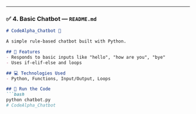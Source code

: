 
---

### ✅ 4. **Basic Chatbot — `README.md`**
```markdown
# CodeAlpha_Chatbot 💬

A simple rule-based chatbot built with Python.

## 🔹 Features
- Responds to basic inputs like "hello", "how are you", "bye"
- Uses if-elif-else and loops

## 💻 Technologies Used
- Python, Functions, Input/Output, Loops

## 📁 Run the Code
```bash
python chatbot.py
# CodeAlpha_Chatbot

